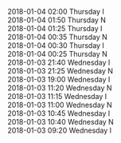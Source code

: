 2018-01-04 02:00 Thursday  I  
2018-01-04 01:50 Thursday  N  
2018-01-04 01:25 Thursday  I  
2018-01-04 00:35 Thursday  N  
2018-01-04 00:30 Thursday  I  
2018-01-04 00:25 Thursday  N  
2018-01-03 21:40 Wednesday  I  
2018-01-03 21:25 Wednesday  N  
2018-01-03 19:00 Wednesday  I  
2018-01-03 11:20 Wednesday  N  
2018-01-03 11:15 Wednesday  I  
2018-01-03 11:00 Wednesday  N  
2018-01-03 10:45 Wednesday  I  
2018-01-03 10:40 Wednesday  N  
2018-01-03 09:20 Wednesday  I  
